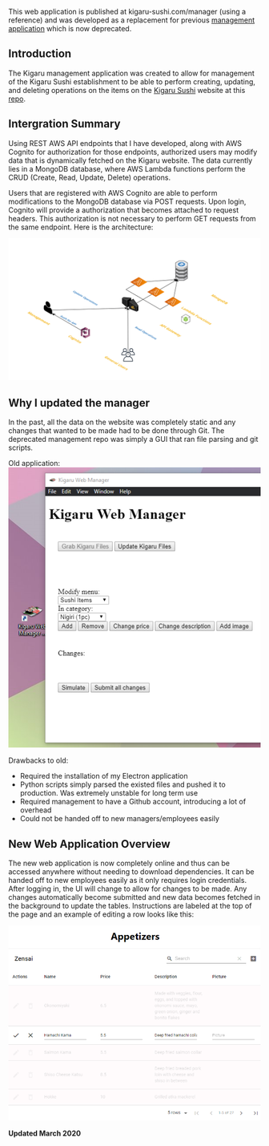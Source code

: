 This web application is published at kigaru-sushi.com/manager (using a reference) and was developed as a replacement for previous [management application](https://github.com/mark-huynh/kigaruwebmanager) which is now deprecated.


## Introduction
The Kigaru management application was created to allow for management of the Kigaru Sushi establishment to be able to perform creating, updating, and deleting operations on the items on the [Kigaru Sushi](kigaru-sushi.com) website at this [repo](https://github.com/mark-huynh/kigaruweb).

## Intergration Summary
Using REST AWS API endpoints that I have developed, along with AWS Cognito for authorization for those endpoints, authorized users may modify data that is dynamically fetched on the Kigaru website. The data currently lies in a MongoDB database, where AWS Lambda functions perform the CRUD (Create, Read, Update, Delete) operations. 

Users that are registered with AWS Cognito are able to perform modifications to the MongoDB database via POST requests. Upon login, Cognito will provide a authorization that becomes attached to request headers. This authorization is not necessary to perform GET requests from the same endpoint. Here is the architecture:

![3d_AWS](./images/Kigaru_Architecture.png)

## Why I updated the manager

In the past, all the data on the website was completely static and any changes that wanted to be made had to be done through Git. The deprecated management repo was simply a GUI that ran file parsing and git scripts. 


Old application:
![Old Manager](./images/oldmanagerIcon.png)

Drawbacks to old:
- Required the installation of my Electron application
- Python scripts simply parsed the existed files and pushed it to production. Was extremely unstable for long term use
- Required management to have a Github account, introducing a lot of overhead
- Could not be handed off to new managers/employees easily

## New Web Application Overview

The new web application is now completely online and thus can be accessed anywhere without needing to download dependencies. It can be handed off to new employees easily as it only requires login credentials. After logging in, the UI will change to allow for changes to be made. Any changes automatically become submitted and new data becomes fetched in the background to update the tables. Instructions are labeled at the top of the page and an example of editing a row looks like this:

![editing](./images/Editing.png)

**Updated March 2020**
